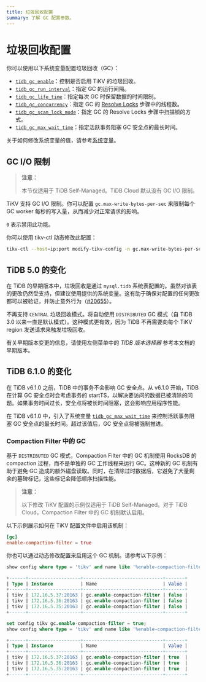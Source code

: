 ```yaml
---
title: 垃圾回收配置
summary: 了解 GC 配置参数。
---
```


# 垃圾回收配置

你可以使用以下系统变量配置垃圾回收（GC）：

* [`tidb_gc_enable`](/system-variables.md#tidb_gc_enable-new-in-v50)：控制是否启用 TiKV 的垃圾回收。
* [`tidb_gc_run_interval`](/system-variables.md#tidb_gc_run_interval-new-in-v50)：指定 GC 的运行间隔。
* [`tidb_gc_life_time`](/system-variables.md#tidb_gc_life_time-new-in-v50)：指定每次 GC 时保留数据的时间限制。
* [`tidb_gc_concurrency`](/system-variables.md#tidb_gc_concurrency-new-in-v50)：指定 GC 的 [Resolve Locks](/garbage-collection-overview.md#resolve-locks) 步骤中的线程数。
* [`tidb_gc_scan_lock_mode`](/system-variables.md#tidb_gc_scan_lock_mode-new-in-v50)：指定 GC 的 Resolve Locks 步骤中扫描锁的方式。
* [`tidb_gc_max_wait_time`](/system-variables.md#tidb_gc_max_wait_time-new-in-v610)：指定活跃事务阻塞 GC 安全点的最长时间。

关于如何修改系统变量的值，请参考[系统变量](/system-variables.md)。

## GC I/O 限制

<CustomContent platform="tidb-cloud">

> **注意：**
>
> 本节仅适用于 TiDB Self-Managed。TiDB Cloud 默认没有 GC I/O 限制。

</CustomContent>

TiKV 支持 GC I/O 限制。你可以配置 `gc.max-write-bytes-per-sec` 来限制每个 GC worker 每秒的写入量，从而减少对正常请求的影响。

`0` 表示禁用此功能。

你可以使用 tikv-ctl 动态修改此配置：


```bash
tikv-ctl --host=ip:port modify-tikv-config -n gc.max-write-bytes-per-sec -v 10MB
```

## TiDB 5.0 的变化

在 TiDB 的早期版本中，垃圾回收是通过 `mysql.tidb` 系统表配置的。虽然对该表的更改仍然受支持，但建议使用提供的系统变量。这有助于确保对配置的任何更改都可以被验证，并防止意外行为（[#20655](https://github.com/pingcap/tidb/issues/20655)）。

不再支持 `CENTRAL` 垃圾回收模式。将自动使用 `DISTRIBUTED` GC 模式（自 TiDB 3.0 以来一直是默认模式）。这种模式更有效，因为 TiDB 不再需要向每个 TiKV region 发送请求来触发垃圾回收。

有关早期版本变更的信息，请使用左侧菜单中的 _TIDB 版本选择器_ 参考本文档的早期版本。

## TiDB 6.1.0 的变化

在 TiDB v6.1.0 之前，TiDB 中的事务不会影响 GC 安全点。从 v6.1.0 开始，TiDB 在计算 GC 安全点时会考虑事务的 startTS，以解决要访问的数据已被清除的问题。如果事务时间过长，安全点将被长时间阻塞，这会影响应用程序性能。

在 TiDB v6.1.0 中，引入了系统变量 [`tidb_gc_max_wait_time`](/system-variables.md#tidb_gc_max_wait_time-new-in-v610) 来控制活跃事务阻塞 GC 安全点的最长时间。超过该值后，GC 安全点将被强制推进。

### Compaction Filter 中的 GC

基于 `DISTRIBUTED` GC 模式，Compaction Filter 中的 GC 机制使用 RocksDB 的 compaction 过程，而不是单独的 GC 工作线程来运行 GC。这种新的 GC 机制有助于避免 GC 造成的额外磁盘读取。同时，在清除过时数据后，它避免了大量剩余的墓碑标记，这些标记会降低顺序扫描性能。

<CustomContent platform="tidb-cloud">

> **注意：**
>
> 以下修改 TiKV 配置的示例仅适用于 TiDB Self-Managed。对于 TiDB Cloud，Compaction Filter 中的 GC 机制默认启用。

</CustomContent>

以下示例展示如何在 TiKV 配置文件中启用该机制：


```toml
[gc]
enable-compaction-filter = true
```

你也可以通过动态修改配置来启用这个 GC 机制。请参考以下示例：


```sql
show config where type = 'tikv' and name like '%enable-compaction-filter%';
```

```sql
+------+-------------------+-----------------------------+-------+
| Type | Instance          | Name                        | Value |
+------+-------------------+-----------------------------+-------+
| tikv | 172.16.5.37:20163 | gc.enable-compaction-filter | false |
| tikv | 172.16.5.36:20163 | gc.enable-compaction-filter | false |
| tikv | 172.16.5.35:20163 | gc.enable-compaction-filter | false |
+------+-------------------+-----------------------------+-------+
```


```sql
set config tikv gc.enable-compaction-filter = true;
show config where type = 'tikv' and name like '%enable-compaction-filter%';
```

```sql
+------+-------------------+-----------------------------+-------+
| Type | Instance          | Name                        | Value |
+------+-------------------+-----------------------------+-------+
| tikv | 172.16.5.37:20163 | gc.enable-compaction-filter | true  |
| tikv | 172.16.5.36:20163 | gc.enable-compaction-filter | true  |
| tikv | 172.16.5.35:20163 | gc.enable-compaction-filter | true  |
+------+-------------------+-----------------------------+-------+
```

